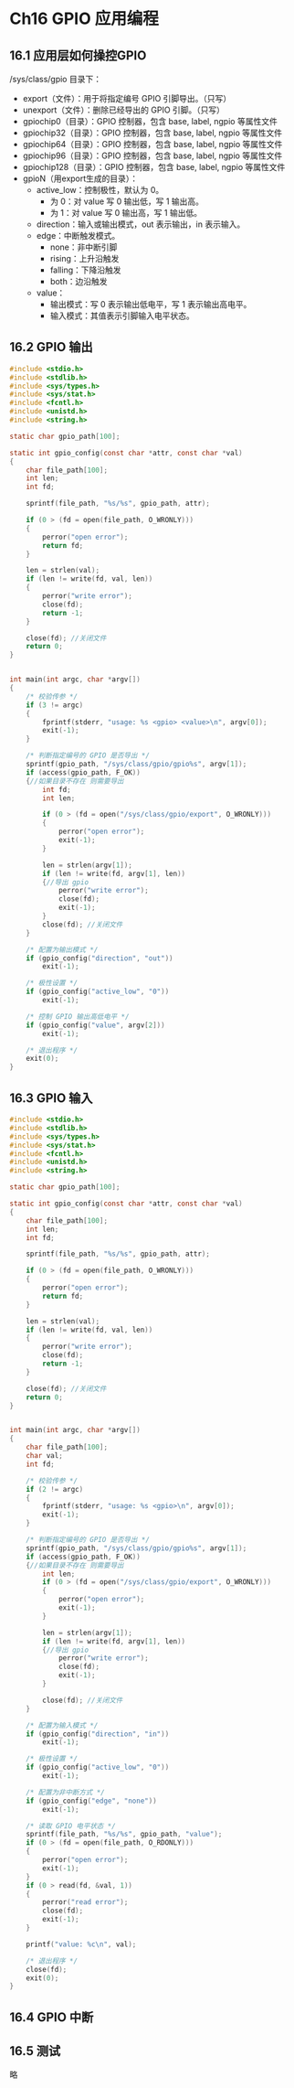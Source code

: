 # Ch16 GPIO 应用编程

## 16.1 应用层如何操控GPIO

/sys/class/gpio 目录下：
- export（文件）：用于将指定编号 GPIO 引脚导出。（只写）
- unexport（文件）：删除已经导出的 GPIO 引脚。（只写）
- gpiochip0（目录）：GPIO 控制器，包含 base, label, ngpio 等属性文件
- gpiochip32（目录）：GPIO 控制器，包含 base, label, ngpio 等属性文件
- gpiochip64（目录）：GPIO 控制器，包含 base, label, ngpio 等属性文件
- gpiochip96（目录）：GPIO 控制器，包含 base, label, ngpio 等属性文件
- gpiochip128（目录）：GPIO 控制器，包含 base, label, ngpio 等属性文件
- gpioN（用export生成的目录）：
  - active_low：控制极性，默认为 0。
    - 为 0：对 value 写 0 输出低，写 1 输出高。
    - 为 1：对 value 写 0 输出高，写 1 输出低。
  - direction：输入或输出模式，out 表示输出，in 表示输入。
  - edge：中断触发模式。
    - none：非中断引脚
    - rising：上升沿触发
    - falling：下降沿触发
    - both：边沿触发
  - value：
    - 输出模式：写 0 表示输出低电平，写 1 表示输出高电平。
    - 输入模式：其值表示引脚输入电平状态。

## 16.2 GPIO 输出

``` c
#include <stdio.h>
#include <stdlib.h>
#include <sys/types.h>
#include <sys/stat.h>
#include <fcntl.h>
#include <unistd.h>
#include <string.h>

static char gpio_path[100];

static int gpio_config(const char *attr, const char *val)
{
    char file_path[100];
    int len;
    int fd;

    sprintf(file_path, "%s/%s", gpio_path, attr);

    if (0 > (fd = open(file_path, O_WRONLY)))
    {
        perror("open error");
        return fd;
    }

    len = strlen(val);
    if (len != write(fd, val, len))
    {
        perror("write error");
        close(fd);
        return -1;
    }

    close(fd); //关闭文件
    return 0;
}


int main(int argc, char *argv[])
{
    /* 校验传参 */
    if (3 != argc)
    {
        fprintf(stderr, "usage: %s <gpio> <value>\n", argv[0]);
        exit(-1);
    }

    /* 判断指定编号的 GPIO 是否导出 */
    sprintf(gpio_path, "/sys/class/gpio/gpio%s", argv[1]);
    if (access(gpio_path, F_OK))
    {//如果目录不存在 则需要导出
        int fd;
        int len;

        if (0 > (fd = open("/sys/class/gpio/export", O_WRONLY)))
        {
            perror("open error");
            exit(-1);
        }

        len = strlen(argv[1]);
        if (len != write(fd, argv[1], len))
        {//导出 gpio
            perror("write error");
            close(fd);
            exit(-1);
        }
        close(fd); //关闭文件
    }

    /* 配置为输出模式 */
    if (gpio_config("direction", "out"))
        exit(-1);

    /* 极性设置 */
    if (gpio_config("active_low", "0"))
        exit(-1);

    /* 控制 GPIO 输出高低电平 */
    if (gpio_config("value", argv[2]))
        exit(-1);

    /* 退出程序 */
    exit(0);
}
```

## 16.3 GPIO 输入

``` c
#include <stdio.h>
#include <stdlib.h>
#include <sys/types.h>
#include <sys/stat.h>
#include <fcntl.h>
#include <unistd.h>
#include <string.h>

static char gpio_path[100];

static int gpio_config(const char *attr, const char *val)
{
    char file_path[100];
    int len;
    int fd;

    sprintf(file_path, "%s/%s", gpio_path, attr);

    if (0 > (fd = open(file_path, O_WRONLY)))
    {
        perror("open error");
        return fd;
    }

    len = strlen(val);
    if (len != write(fd, val, len))
    {
        perror("write error");
        close(fd);
        return -1;
    }

    close(fd); //关闭文件
    return 0;
}


int main(int argc, char *argv[])
{
    char file_path[100];
    char val;
    int fd;

    /* 校验传参 */
    if (2 != argc)
    {
        fprintf(stderr, "usage: %s <gpio>\n", argv[0]);
        exit(-1);
    }

    /* 判断指定编号的 GPIO 是否导出 */
    sprintf(gpio_path, "/sys/class/gpio/gpio%s", argv[1]);
    if (access(gpio_path, F_OK))
    {//如果目录不存在 则需要导出
        int len;
        if (0 > (fd = open("/sys/class/gpio/export", O_WRONLY)))
        {
            perror("open error");
            exit(-1);
        }

        len = strlen(argv[1]);
        if (len != write(fd, argv[1], len))
        {//导出 gpio
            perror("write error");
            close(fd);
            exit(-1);
        }

        close(fd); //关闭文件
    }

    /* 配置为输入模式 */
    if (gpio_config("direction", "in"))
        exit(-1);

    /* 极性设置 */
    if (gpio_config("active_low", "0"))
        exit(-1);

    /* 配置为非中断方式 */
    if (gpio_config("edge", "none"))
        exit(-1);

    /* 读取 GPIO 电平状态 */
    sprintf(file_path, "%s/%s", gpio_path, "value");
    if (0 > (fd = open(file_path, O_RDONLY)))
    {
        perror("open error");
        exit(-1);
    }
    if (0 > read(fd, &val, 1))
    {
        perror("read error");
        close(fd);
        exit(-1);
    }

    printf("value: %c\n", val);

    /* 退出程序 */
    close(fd);
    exit(0);
}
```

## 16.4 GPIO 中断

## 16.5 测试

略